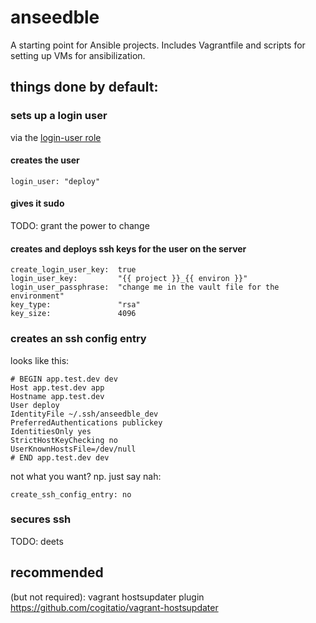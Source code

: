 # anseedble

A starting point for Ansible projects. Includes Vagrantfile and scripts for setting up VMs for ansibilization.

## things done by default:

### sets up a login user
via the [login-user role](https://github.com/dheles/ansible-role-login-user)

#### creates the user

    login_user: "deploy"

#### gives it sudo

TODO: grant the power to change

#### creates and deploys ssh keys for the user on the server

    create_login_user_key:  true
    login_user_key:         "{{ project }}_{{ environ }}"
    login_user_passphrase:  "change me in the vault file for the environment"
    key_type:               "rsa"
    key_size:               4096

### creates an ssh config entry
looks like this:

    # BEGIN app.test.dev dev
    Host app.test.dev app
    Hostname app.test.dev
    User deploy
    IdentityFile ~/.ssh/anseedble_dev
    PreferredAuthentications publickey
    IdentitiesOnly yes
    StrictHostKeyChecking no
    UserKnownHostsFile=/dev/null
    # END app.test.dev dev

not what you want? np. just say nah:

    create_ssh_config_entry: no

### secures ssh

TODO: deets

## recommended
(but not required): vagrant hostsupdater plugin
https://github.com/cogitatio/vagrant-hostsupdater
